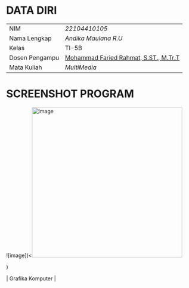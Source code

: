 # DATA DIRI

|  |  |
|--|--|
| NIM | *22104410105* |
| Nama Lengkap | *Andika Maulana R.U* |
| Kelas | TI-5B |
| Dosen Pengampu | [Mohammad Faried Rahmat, S.ST., M.Tr.T](https://github.com/fariedrahmat) |
| Mata Kuliah | *MultiMedia*

# SCREENSHOT PROGRAM
![image](<<img width="403" alt="image" src="https://github.com/user-attachments/assets/b84da53e-9037-44f3-971f-671078b927fb">
>
)


| Grafika Komputer |
